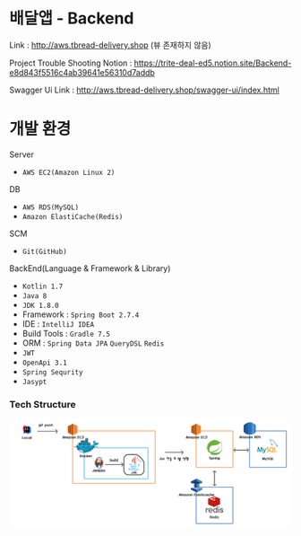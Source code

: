 # 배달앱 - Backend

Link : http://aws.tbread-delivery.shop (뷰 존재하지 않음)

Project Trouble Shooting Notion : https://trite-deal-ed5.notion.site/Backend-e8d843f5516c4ab39641e56310d7addb

Swagger Ui Link : http://aws.tbread-delivery.shop/swagger-ui/index.html


####
# 개발 환경

Server

- `AWS EC2(Amazon Linux 2)`

DB

- `AWS RDS(MySQL)`
- `Amazon ElastiCache(Redis)`

SCM

- `Git(GitHub)`

BackEnd(Language & Framework & Library)

- `Kotlin 1.7`
- `Java 8`
- `JDK 1.8.0`
- Framework : `Spring Boot 2.7.4`
- IDE : `IntelliJ IDEA`
- Build Tools : `Gradle 7.5`
- ORM : `Spring Data JPA` `QueryDSL` `Redis`
- `JWT`
- `OpenApi 3.1`
- `Spring Sequrity`
- `Jasypt`

### Tech Structure

![아키텍처](https://raw.githubusercontent.com/Tbread/deliveryService/master/readmeImg/structure.png)


